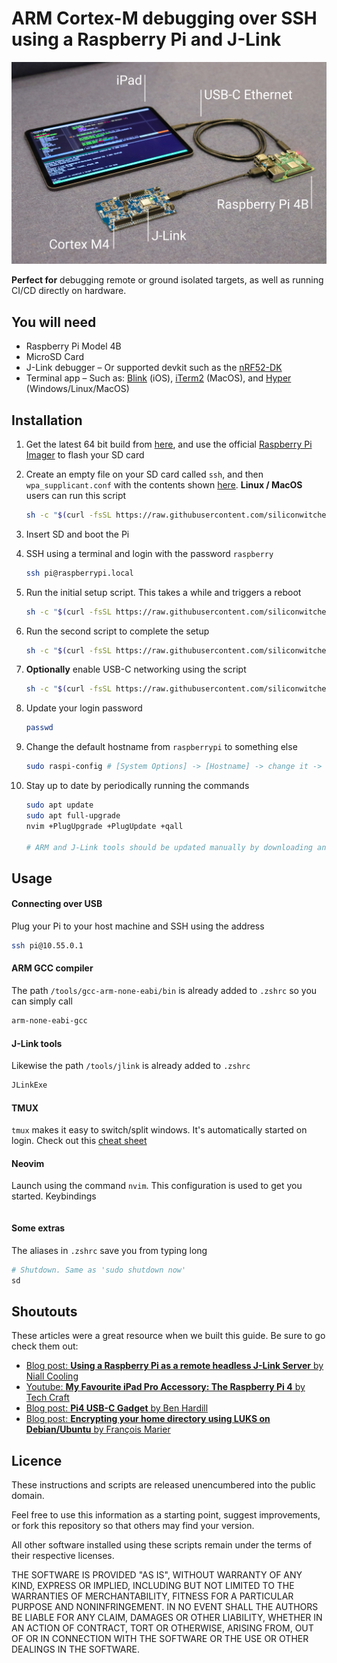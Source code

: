# ARM Cortex-M debugging over SSH using a Raspberry Pi and J-Link

![iPad to Raspberry Pi over USB debugging ARM Cortex M4 with J-Link](raspberry-pi-jlink-debugging.jpg)

**Perfect for** debugging remote or ground isolated targets, as well as running CI/CD directly on hardware.

## You will need

- Raspberry Pi Model 4B
- MicroSD Card
- J-Link debugger – Or supported devkit such as the [nRF52-DK](https://www.nordicsemi.com/Software-and-Tools/Development-Kits/nRF52-DK)
- Terminal app – Such as: [Blink](https://blink.sh) (iOS), [iTerm2](https://iterm2.com) (MacOS), and [Hyper](https://hyper.is) (Windows/Linux/MacOS)

## Installation

1. Get the latest 64 bit build from [here](https://downloads.raspberrypi.org/raspios_arm64/images/), and use the official [Raspberry Pi Imager](https://www.raspberrypi.org/software/) to flash your SD card

2. Create an empty file on your SD card called `ssh`, and then `wpa_supplicant.conf` with the contents shown [here](https://www.raspberrypi.org/documentation/configuration/wireless/headless.md). **Linux / MacOS** users can run this script

   ```bash
   sh -c "$(curl -fsSL https://raw.githubusercontent.com/siliconwitchery/pi-remote-debugging/main/prep-sd-card.sh)"
   ```

3. Insert SD and boot the Pi

4. SSH using a terminal and login with the password `raspberry`

   ```bash
   ssh pi@raspberrypi.local
   ```

5. Run the initial setup script. This takes a while and triggers a reboot

   ```bash
   sh -c "$(curl -fsSL https://raw.githubusercontent.com/siliconwitchery/pi-remote-debugging/main/setup-1.sh)"
   ```

6. Run the second script to complete the setup

   ```bash
   sh -c "$(curl -fsSL https://raw.githubusercontent.com/siliconwitchery/pi-remote-debugging/main/setup-2.sh)
   ```

7. **Optionally** enable USB-C networking using the script

   ```bash
   sh -c "$(curl -fsSL https://raw.githubusercontent.com/siliconwitchery/pi-remote-debugging/main/setup-usb-eth-bridge.sh)"
   ```

8. Update your login password

   ```bash
   passwd
   ```

9. Change the default hostname from `raspberrypi` to something else

   ```bash
   sudo raspi-config # [System Options] -> [Hostname] -> change it -> reboot
   ```

10. Stay up to date by periodically running the commands

    ```bash
    sudo apt update
    sudo apt full-upgrade
    nvim +PlugUpgrade +PlugUpdate +qall
    
    # ARM and J-Link tools should be updated manually by downloading and extracting them
    ```

## Usage

#### Connecting over USB

Plug your Pi to your host machine and SSH using the address

```bash
ssh pi@10.55.0.1
```

#### ARM GCC compiler

The path `/tools/gcc-arm-none-eabi/bin` is already added to `.zshrc` so you can simply call

```bash
arm-none-eabi-gcc
```

#### J-Link tools

Likewise the path `/tools/jlink` is already added to `.zshrc` 

```bash
JLinkExe
```

#### TMUX

`tmux` makes it easy to switch/split windows. It's automatically started on login. Check out this [cheat sheet](#)

#### Neovim

Launch using the command `nvim`. This configuration is used to get you started. Keybindings

```bash

```

#### Some extras

The aliases in `.zshrc` save you from typing long

```bash
# Shutdown. Same as 'sudo shutdown now'
sd
```

## Shoutouts

These articles were a great resource when we built this guide. Be sure to go check them out:
- [Blog post: **Using a Raspberry Pi as a remote headless J-Link Server** by Niall Cooling](https://blog.feabhas.com/2019/07/using-a-raspberry-pi-as-a-remote-headless-j-link-server/)
- [Youtube: **My Favourite iPad Pro Accessory: The Raspberry Pi 4** by Tech Craft](https://www.youtube.com/watch?v=IR6sDcKo3V8&t=3s)
- [Blog post: **Pi4 USB-C Gadget** by Ben Hardill](https://www.hardill.me.uk/wordpress/2019/11/02/pi4-usb-c-gadget/)
- [Blog post: **Encrypting your home directory using LUKS on Debian/Ubuntu** by François Marier](https://feeding.cloud.geek.nz/posts/encrypting-your-home-directory-using/)

## Licence

These instructions and scripts are released unencumbered into the public domain.

Feel free to use this information as a starting point, suggest improvements, or fork this repository so that others may find your version.

All other software installed using these scripts remain under the terms of their respective licenses. 

THE SOFTWARE IS PROVIDED "AS IS", WITHOUT WARRANTY OF ANY KIND, EXPRESS OR IMPLIED, INCLUDING BUT NOT LIMITED TO THE WARRANTIES OF MERCHANTABILITY, FITNESS FOR A PARTICULAR PURPOSE AND NONINFRINGEMENT. IN NO EVENT SHALL THE AUTHORS BE LIABLE FOR ANY CLAIM, DAMAGES OR OTHER LIABILITY, WHETHER IN AN ACTION OF CONTRACT, TORT OR OTHERWISE, ARISING FROM, OUT OF OR IN CONNECTION WITH THE SOFTWARE OR THE USE OR OTHER DEALINGS IN THE SOFTWARE.

